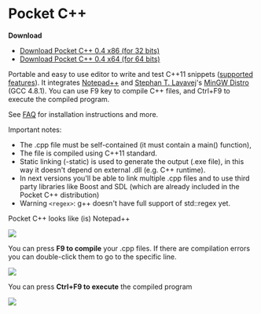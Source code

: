 Pocket C++
==========

**Download**

* [Download Pocket C++ 0.4 x86 (for 32 bits)](https://github.com/dacap/pocketcpp/releases/download/v0.4/pocketcpp-0.4-x86.exe)
* [Download Pocket C++ 0.4 x64 (for 64 bits)](https://github.com/dacap/pocketcpp/releases/download/v0.4/pocketcpp-0.4-x64.exe)

Portable and easy to use editor to write and test C++11 snippets ([supported features](http://gcc.gnu.org/gcc-4.8/cxx0x_status.html)). It integrates [Notepad++](http://notepad-plus-plus.org/) and [Stephan T. Lavavej](http://nuwen.net/stl.html)'s [MinGW Distro](http://nuwen.net/mingw.html) (GCC 4.8.1). You can use F9 key to compile C++ files, and Ctrl+F9 to execute the compiled program.

See [FAQ](https://github.com/dacap/pocketcpp/wiki/FAQ) for installation instructions and more.

Important notes:

  * The .cpp file must be self-contained (it must contain a main() function),
  * The file is compiled using C++11 standard.
  * Static linking (-static) is used to generate the output (.exe file), in this way it doesn't depend on external .dll (e.g. C++ runtime).
  * In next versions you'll be able to link multiple .cpp files and to use third party libraries like Boost and SDL (which are already included in the Pocket C++ distribution)
  * Warning `<regex>`: g++ doesn't have full support of std::regex yet.

Pocket C++ looks like (is) Notepad++

<img src="https://lh5.googleusercontent.com/-4IpNYHlsLTI/Tn8uctVfRiI/AAAAAAAAAtc/0SHaacR1lk8/s800/pocket_main.png" />

You can press **F9 to compile** your .cpp files. If there are compilation errors you can double-click them to go to the specific line.

<img src="https://lh3.googleusercontent.com/-WGs4vSSLB34/Tn8viHwLCeI/AAAAAAAAAto/pTa-KIwbiSE/s800/pocket_compilation.png" />

You can press **Ctrl+F9 to execute** the compiled program

<img src="https://lh6.googleusercontent.com/-Yl8XG_GlWHM/Tn8wBzWP-5I/AAAAAAAAAt0/F63okFqkkLI/s800/pocket_run.png" />
